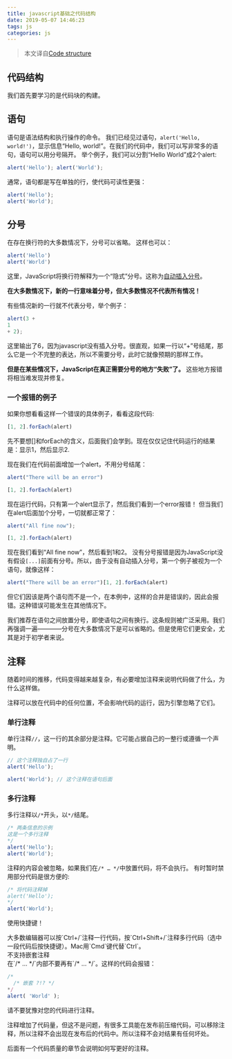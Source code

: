 ```yaml
---
title: javascript基础之代码结构
date: 2019-05-07 14:46:23
tags: js
categories: js
---
```


> 本文译自[Code structure](https://javascript.info/structure)

## 代码结构
我们首先要学习的是代码块的构建。

## 语句
语句是语法结构和执行操作的命令。
我们已经见过语句，`alert('Hello, world!')`，显示信息“Hello, world!”。在我们的代码中，我们可以写非常多的语句，语句可以用分号隔开。
举个例子，我们可以分割“Hello World”成2个alert:

```javascript
alert('Hello'); alert('World');
```

通常，语句都是写在单独的行，使代码可读性更强：

```javascript
alert('Hello');
alert('World');
```

## 分号
在存在换行符的大多数情况下，分号可以省略。
这样也可以：

```javascript
alert('Hello')
alert('World')
```

这里，JavaScript将换行符解释为一个“隐式”分号。这称为[自动插入分号](https://tc39.github.io/ecma262/#sec-automatic-semicolon-insertion)。

<b>在大多数情况下，新的一行意味着分号，但大多数情况不代表所有情况！</b>

有些情况新的一行就不代表分号，举个例子：

```javascript
alert(3 +
1
+ 2);
```

这里输出了6，因为javascript没有插入分号。很直观，如果一行以“+”号结尾，那么它是一个不完整的表达，所以不需要分号，此时它就像预期的那样工作。

<b>但是在某些情况下，JavaScript在真正需要分号的地方“失败”了。</b>
这些地方报错将相当难发现并修复。

### 一个报错的例子
如果你想看看这样一个错误的具体例子，看看这段代码:

```javascript
[1, 2].forEach(alert)
```

先不要想[]和forEach的含义，后面我们会学到。现在仅仅记住代码运行的结果是：显示1，然后显示2.

现在我们在代码前面增加一个alert，不用分号结尾：

```javascript
alert("There will be an error")

[1, 2].forEach(alert)
```

现在运行代码，只有第一个alert显示了，然后我们看到一个error报错！
但当我们在alert后面加个分号，一切就都正常了：

```javascript
alert("All fine now");

[1, 2].forEach(alert)
```

现在我们看到“All fine now”，然后看到1和2。
没有分号报错是因为JavaScript没有假设`[...]`前面有分号。所以，由于没有自动插入分号，第一个例子被视为一个语句，就像这样：

```javascript
alert("There will be an error")[1, 2].forEach(alert)
```

但它们因该是两个语句而不是一个，在本例中，这样的合并是错误的，因此会报错。这种错误可能发生在其他情况下。

我们推荐在语句之间放置分号，即使语句之间有换行。这条规则被广泛采用。我们再强调一遍————分号在大多数情况下是可以省略的。但是使用它们更安全，尤其是对于初学者来说。

## 注释
随着时间的推移，代码变得越来越复杂，有必要增加注释来说明代码做了什么，为什么这样做。

注释可以放在代码中的任何位置，不会影响代码的运行，因为引擎忽略了它们。

### 单行注释
单行注释`//`，这一行的其余部分是注释。它可能占据自己的一整行或遵循一个声明。

```javascript
// 这个注释独自占了一行
alert('Hello');

alert('World'); // 这个注释在语句后面
```

### 多行注释
多行注释以`/*`开头，以`*/`结尾。

```javascript
/* 两条信息的示例
这是一个多行注释
*/
alert('Hello');
alert('World');
```

注释的内容会被忽略，如果我们在`/* … */`中放置代码，将不会执行。
有时暂时禁用部分代码是很方便的:

```javascript
/* 将代码注释掉
alert('Hello');
*/
alert('World');
```

<div class="tip">
<p>使用快捷键！</p>
大多数编辑器可以按`Ctrl+/`注释一行代码，按`Ctrl+Shift+/`注释多行代码（选中一段代码后按快捷键）。Mac用`Cmd`键代替`Ctrl`。
</div>

<div class="tip">
不支持嵌套注释
</div>
在`/* … */`内部不要再有`/* … */`。这样的代码会报错：

```javascript
/*
  /* 嵌套 ?!? */
*/
alert( 'World' );
```

请不要犹豫对您的代码进行注释。

注释增加了代码量，但这不是问题，有很多工具能在发布前压缩代码，可以移除注释，所以注释不会出现在发布后的代码中。所以注释不会对结果有任何坏处。

后面有一个代码质量的章节会说明如何写更好的注释。
